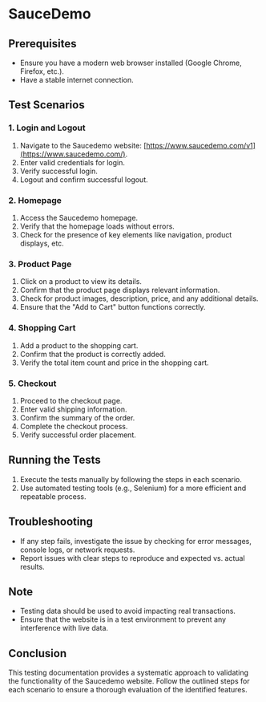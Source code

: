# SauceDemo

## Prerequisites
- Ensure you have a modern web browser installed (Google Chrome, Firefox, etc.).
- Have a stable internet connection.
 
## Test Scenarios
 
### 1. Login and Logout
1. Navigate to the Saucedemo website: [https://www.saucedemo.com/v1](https://www.saucedemo.com/).
2. Enter valid credentials for login.
3. Verify successful login.
4. Logout and confirm successful logout.
 
### 2. Homepage
1. Access the Saucedemo homepage.
2. Verify that the homepage loads without errors.
3. Check for the presence of key elements like navigation, product displays, etc.
 
### 3. Product Page
1. Click on a product to view its details.
2. Confirm that the product page displays relevant information.
3. Check for product images, description, price, and any additional details.
4. Ensure that the "Add to Cart" button functions correctly.
 
### 4. Shopping Cart
1. Add a product to the shopping cart.
2. Confirm that the product is correctly added.
3. Verify the total item count and price in the shopping cart.
 
### 5. Checkout
1. Proceed to the checkout page.
2. Enter valid shipping information.
3. Confirm the summary of the order.
4. Complete the checkout process.
5. Verify successful order placement.
 
## Running the Tests
1. Execute the tests manually by following the steps in each scenario.
2. Use automated testing tools (e.g., Selenium) for a more efficient and repeatable process.
 
## Troubleshooting
- If any step fails, investigate the issue by checking for error messages, console logs, or network requests.
- Report issues with clear steps to reproduce and expected vs. actual results.
 
## Note
- Testing data should be used to avoid impacting real transactions.
- Ensure that the website is in a test environment to prevent any interference with live data.
 
## Conclusion
This testing documentation provides a systematic approach to validating the functionality of the Saucedemo website. Follow the outlined steps for each scenario to ensure a thorough evaluation of the identified features.